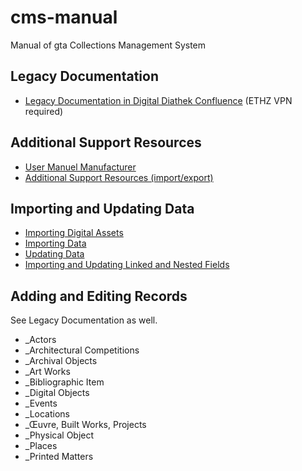 # cms-manual
 Manual of gta Collections Management System

## Legacy Documentation
* [Legacy Documentation in Digital Diathek Confluence](https://workspace.digitale-diathek.net/confluence/x/EYfmAw) (ETHZ VPN required)


## Additional Support Resources
* [User Manuel Manufacturer](https://docs.easydb.de/en/webfrontend/)
* [Additional Support Resources (import/export)](importing-and-updating-data/additional-resources.md)


## Importing and Updating Data
* [Importing Digital Assets](importing-and-updating-data/import-digital-assets.md)
* [Importing Data](importing-and-updating-data/import-data.md)
* [Updating Data](importing-and-updating-data/update-flat-data.md)
* [Importing and Updating Linked and Nested Fields](importing-and-updating-data/update-linked-data.md)


## Adding and Editing Records
See Legacy Documentation as well. 
* _Actors
* _Architectural Competitions
* _Archival Objects
* _Art Works
* _Bibliographic Item
* _Digital Objects
* _Events
* _Locations
* _Œuvre, Built Works, Projects
* _Physical Object
* _Places
* _Printed Matters


